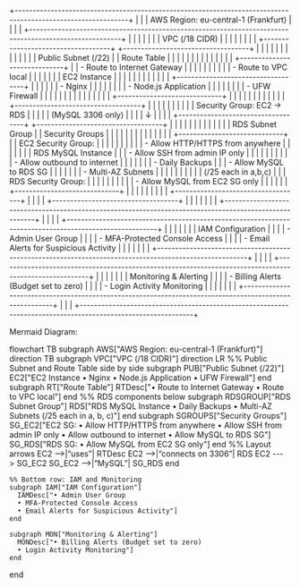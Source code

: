 +-------------------------------------------------------------------------------------------------------------+
|                                                                                                             |
|  AWS Region: eu-central-1 (Frankfurt)                                                                       |
|                                                                                                             |
|  +-------------------------------------------------------------------------------------------------------+  |
|  |                                                                                                       |  |
|  |  VPC (/18 CIDR)                                                                                       |  |
|  |                                                                                                       |  |
|  |  +-----------------------------------+     +-----------------------------------+                      |  |
|  |  |                                   |     |                                   |                      |  |
|  |  |  Public Subnet (/22)              |     |  Route Table                      |                      |  |
|  |  |                                   |     |                                   |                      |  |
|  |  |  +-----------------------------+  |     |  - Route to Internet Gateway      |                      |  |
|  |  |  |                             |  |     |  - Route to VPC local             |                      |  |
|  |  |  |  EC2 Instance               |  |     |                                   |                      |  |
|  |  |  |                             |  |     +-----------------------------------+                      |  |
|  |  |  |  - Nginx                    |  |                                                                |  |
|  |  |  |  - Node.js Application      |  |                                                                |  |
|  |  |  |  - UFW Firewall             |  |                                                                |  |
|  |  |  |                             |  |                                                                |  |
|  |  |  +-----------------------------+  |                                                                |  |
|  |  |           |                       |                                                                |  |
|  |  +-----------------------------------+                                                                |  |
|  |              |                                                                                        |  |
|  |              | Security Group: EC2 → RDS                                                              |  |
|  |              | (MySQL 3306 only)                                                                      |  |
|  |              ↓                                                                                        |  |
|  |  +-----------------------------------+     +-----------------------------------+                      |  |
|  |  |                                   |     |                                   |                      |  |
|  |  |  RDS Subnet Group                 |     |  Security Groups                  |                      |  |
|  |  |                                   |     |                                   |                      |  |
|  |  |  +-----------------------------+  |     |  EC2 Security Group:              |                      |  |
|  |  |  |                             |  |     |  - Allow HTTP/HTTPS from anywhere |                      |  |
|  |  |  |  RDS MySQL Instance         |  |     |  - Allow SSH from admin IP only   |                      |  |
|  |  |  |                             |  |     |  - Allow outbound to internet     |                      |  |
|  |  |  |  - Daily Backups            |  |     |  - Allow MySQL to RDS SG          |                      |  |
|  |  |  |  - Multi-AZ Subnets         |  |     |                                   |                      |  |
|  |  |  |    (/25 each in a,b,c)      |  |     |  RDS Security Group:              |                      |  |
|  |  |  |                             |  |     |  - Allow MySQL from EC2 SG only   |                      |  |
|  |  |  +-----------------------------+  |     |                                   |                      |  |
|  |  |                                   |     +-----------------------------------+                      |  |
|  |  +-----------------------------------+                                                                |  |
|  |                                                                                                       |  |
|  +-------------------------------------------------------------------------------------------------------+  |
|                                                                                                             |
|  +-------------------------------------------------------------------------------------------------------+  |
|  |                                                                                                       |  |
|  |  IAM Configuration                                                                                    |  |
|  |  - Admin User Group                                                                                   |  |
|  |  - MFA-Protected Console Access                                                                       |  |
|  |  - Email Alerts for Suspicious Activity                                                               |  |
|  |                                                                                                       |  |
|  +-------------------------------------------------------------------------------------------------------+  |
|                                                                                                             |
|  +-------------------------------------------------------------------------------------------------------+  |
|  |                                                                                                       |  |
|  |  Monitoring & Alerting                                                                                |  |
|  |  - Billing Alerts (Budget set to zero)                                                                |  |
|  |  - Login Activity Monitoring                                                                          |  |
|  |                                                                                                       |  |
|  +-------------------------------------------------------------------------------------------------------+  |
|                                                                                                             |
+-------------------------------------------------------------------------------------------------------------+

Mermaid Diagram:

flowchart TB
  subgraph AWS["AWS Region: eu-central-1 (Frankfurt)"]
    direction TB
    subgraph VPC["VPC (/18 CIDR)"]
      direction LR
     %% Public Subnet and Route Table side by side
      subgraph PUB["Public Subnet (/22)"]
        EC2["EC2 Instance
        • Nginx
        • Node.js Application
        • UFW Firewall"]
      end
      subgraph RT["Route Table"]
        RTDesc["• Route to Internet Gateway
        • Route to VPC local"]
      end
      %% RDS components below
      subgraph RDSGROUP["RDS Subnet Group"]
        RDS["RDS MySQL Instance
        • Daily Backups
        • Multi-AZ Subnets (/25 each in a, b, c)"]
      end
      subgraph SGROUPS["Security Groups"]
        SG_EC2["EC2 SG:
        • Allow HTTP/HTTPS from anywhere
        • Allow SSH from admin IP only
        • Allow outbound to internet
        • Allow MySQL to RDS SG"]
        SG_RDS["RDS SG:
        • Allow MySQL from EC2 SG only"]
      end
      %% Layout arrows
      EC2 -->|“uses”| RTDesc
      EC2 -->|“connects on 3306”| RDS
      EC2 ---> SG_EC2
      SG_EC2 -->|“MySQL”| SG_RDS
    end

    %% Bottom row: IAM and Monitoring
    subgraph IAM["IAM Configuration"]
      IAMDesc["• Admin User Group
      • MFA-Protected Console Access
      • Email Alerts for Suspicious Activity"]
    end

    subgraph MON["Monitoring & Alerting"]
      MONDesc["• Billing Alerts (Budget set to zero)
      • Login Activity Monitoring"]
    end
  end
